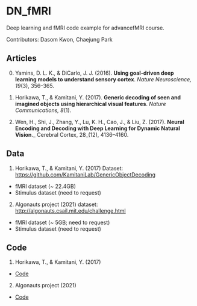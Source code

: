 # DN_fMRI
Deep learning and fMRI code example for advancefMRI course.

Contributors: Dasom Kwon, Chaejung Park


## Articles
0. Yamins, D. L. K., & DiCarlo, J. J. (2016). **Using goal-driven deep learning models to understand sensory cortex**. _Nature Neuroscience, 19_(3), 356–365. 

1. Horikawa, T., & Kamitani, Y. (2017). **Generic decoding of seen and imagined objects using hierarchical visual features**. _Nature Communications, 8_(1).

2. Wen, H., Shi, J., Zhang, Y., Lu, K. H., Cao, J., & Liu, Z. (2017). **Neural Encoding and Decoding with Deep Learning for Dynamic Natural Vision**._ Cerebral Cortex, 28_(12), 4136–4160.


## Data
1. Horikawa, T., & Kamitani, Y. (2017) Dataset: https://github.com/KamitaniLab/GenericObjectDecoding
  - fMRI dataset (~ 22.4GB)
  - Stimulus dataset (need to request)

2. Algonauts project (2021) dataset: http://algonauts.csail.mit.edu/challenge.html
  - fMRI dataset (~ 5GB; need to request)
  - Stimulus dataset (need to request)

## Code
1. Horikawa, T., & Kamitani, Y. (2017)
  - [Code](code/Horikawa)

2. Algonauts project (2021)
  - [Code](code/Algonauts)
